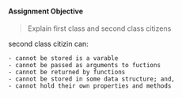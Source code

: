 #### Assignment Objective 

>Explain first class and second class citizens

second class citizin can:

    - cannot be stored is a varable
    - cannot be passed as arguments to fuctions
    - cannot be returned by functions
    - cannot be stored in some data structure; and, 
    - cannot hold their own properties and methods